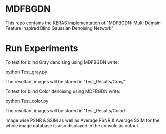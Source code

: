 # MDFBGDN
This repo contains the KERAS implementation of "MDFBGDN: Multi Domain Feature Inspired Blind
Gaussian Denoising Network"


# Run Experiments

To test for blind Gray denoising using MDFBGDN write:

python Test_gray.py

The resultant images will be stored in 'Test_Results/Gray/'

To test for blind Color denoising using MDFBGDN write:

python Test_color.py

The resultant images will be stored in 'Test_Results/Color/'

Image wise PSNR & SSIM as well as Average PSNR & Average SSIM for the whole image database is also displayed in the console as output.
